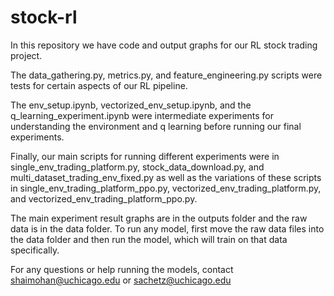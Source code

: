 # stock-rl
In this repository we have code and output graphs for our RL stock trading project.

The data_gathering.py, metrics.py, and feature_engineering.py scripts were tests for certain aspects of our RL pipeline.

The env_setup.ipynb, vectorized_env_setup.ipynb, and the q_learning_experiment.ipynb were intermediate experiments for understanding the environment and q learning before running our final experiments.

Finally, our main scripts for running different experiments were in single_env_trading_platform.py, stock_data_download.py, and multi_dataset_trading_env_fixed.py as well as the variations of these scripts in single_env_trading_platform_ppo.py, vectorized_env_trading_platform.py, and vectorized_env_trading_platform_ppo.py.

The main experiment result graphs are in the outputs folder and the raw data is in the data folder. To run any model, first move the raw data files into the data folder and then run the model, which will train on that data specifically.

For any questions or help running the models, contact shaimohan@uchicago.edu or sachetz@uchicago.edu